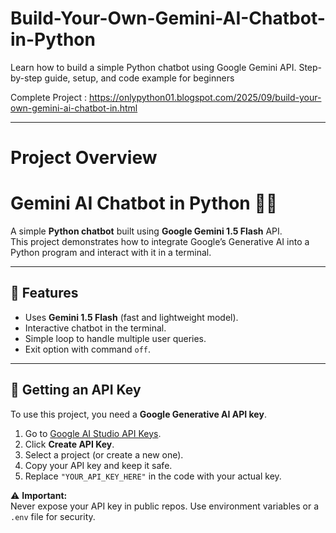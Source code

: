# Build-Your-Own-Gemini-AI-Chatbot-in-Python
Learn how to build a simple Python chatbot using Google Gemini API. Step-by-step guide, setup, and code example for beginners

Complete Project : https://onlypython01.blogspot.com/2025/09/build-your-own-gemini-ai-chatbot-in.html

---

<h1>Project Overview</h1>

# Gemini AI Chatbot in Python 🤖🐍

A simple **Python chatbot** built using **Google Gemini 1.5 Flash** API.  
This project demonstrates how to integrate Google’s Generative AI into a Python program and interact with it in a terminal.

---

## 🚀 Features
- Uses **Gemini 1.5 Flash** (fast and lightweight model).
- Interactive chatbot in the terminal.
- Simple loop to handle multiple user queries.
- Exit option with command `off`.

---

## 🔑 Getting an API Key
To use this project, you need a **Google Generative AI API key**.

1. Go to [Google AI Studio API Keys](https://aistudio.google.com/app/apikey).
2. Click **Create API Key**.
3. Select a project (or create a new one).
4. Copy your API key and keep it safe.
5. Replace `"YOUR_API_KEY_HERE"` in the code with your actual key.

⚠️ **Important:**  
Never expose your API key in public repos. Use environment variables or a `.env` file for security.

